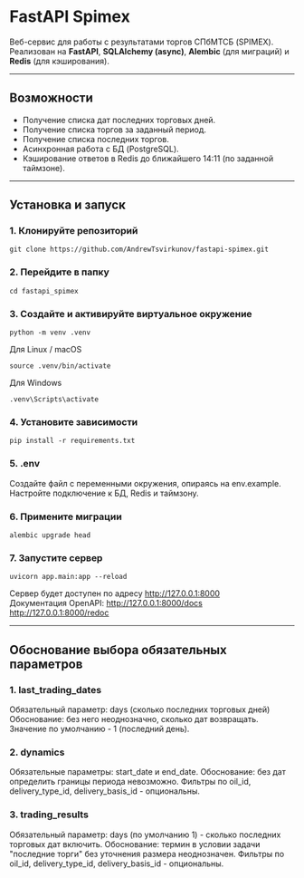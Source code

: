 # FastAPI Spimex

Веб-сервис для работы с результатами торгов СПбМТСБ (SPIMEX).  
Реализован на **FastAPI**, **SQLAlchemy (async)**, **Alembic** (для миграций) и **Redis** (для кэширования).

---

## Возможности
- Получение списка дат последних торговых дней.
- Получение списка торгов за заданный период.
- Получение списка последних торгов.
- Асинхронная работа с БД (PostgreSQL).
- Кэширование ответов в Redis до ближайшего 14:11 (по заданной таймзоне).

---

## Установка и запуск

### 1. Клонируйте репозиторий
```
git clone https://github.com/AndrewTsvirkunov/fastapi-spimex.git
```
### 2. Перейдите в папку
```
cd fastapi_spimex
```
### 3. Создайте и активируйте виртуальное окружение
```
python -m venv .venv
```
Для Linux / macOS
```
source .venv/bin/activate
```
Для Windows
```
.venv\Scripts\activate
```
### 4. Установите зависимости
```
pip install -r requirements.txt
```
### 5. .env
Создайте файл с переменными окружения, опираясь на env.example.<br>
Настройте подключение к БД, Redis и таймзону.

### 6. Примените миграции
```
alembic upgrade head
```
### 7. Запустите сервер
```
uvicorn app.main:app --reload
```
Сервер будет доступен по адресу http://127.0.0.1:8000<br>
Документация OpenAPI:
http://127.0.0.1:8000/docs
http://127.0.0.1:8000/redoc

---

## Обоснование выбора обязательных параметров

### 1. last_trading_dates
Обязательный параметр: days (сколько последних торговых дней)
Обоснование: без него неоднозначно, сколько дат возвращать. Значение по умолчанию - 1 (последний день).

### 2. dynamics
Обязательные параметры: start_date и end_date.
Обоснование: без дат определить границы периода невозможно.
Фильтры по oil_id, delivery_type_id, delivery_basis_id - опциональны.

### 3. trading_results
Обязательный параметр: days (по умолчанию 1) - сколько последних торговых дат включить.
Обоснование: термин в условии задачи "последние торги" без уточнения размера неоднозначен.
Фильтры по oil_id, delivery_type_id, delivery_basis_id - опциональны.


